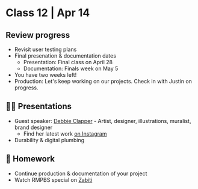 # Class 12 | Apr 14

## Review progress

- Revisit user testing plans
- Final presenation & documentation dates
  - Presentation: Final class on April 28
  - Documentation: Finals week on May 5
- You have two weeks left!
- Production: Let's keep working on our projects. Check in with Justin on progress.

## 👨‍🏫 Presentations

- Guest speaker: [Debbie Clapper](https://gneural.com/) - Artist, designer, illustrations, muralist, brand designer
  - Find her latest work [on Instagram](https://www.instagram.com/gneural/)
- Durability & digital plumbing

## 📝 Homework

- Continue production & documentation of your project
- Watch RMPBS special on [Zabiti](https://video.rmpbs.org/video/welcome-to-zabiti-hvdryp/) 

